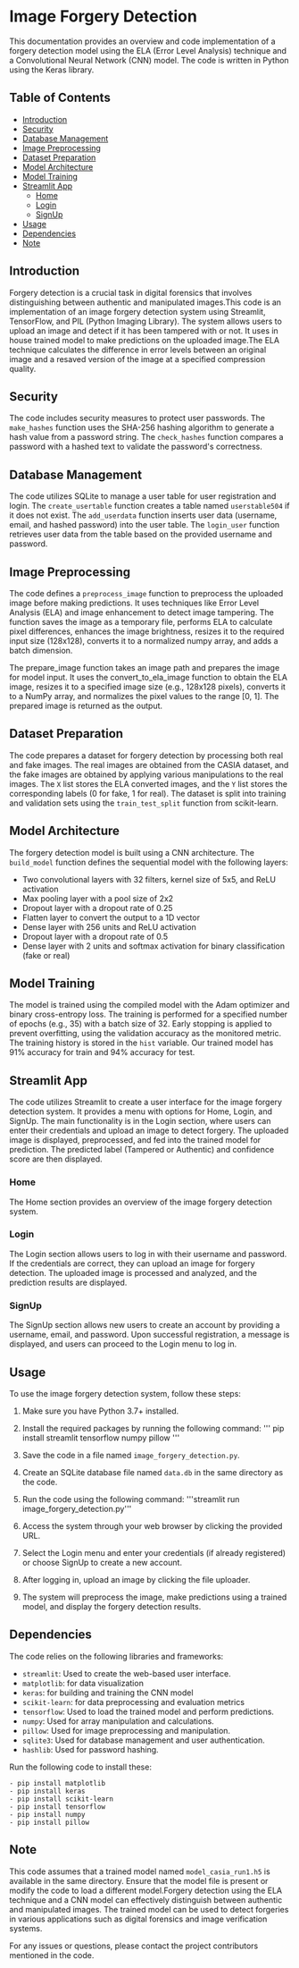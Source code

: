 # Image Forgery Detection

This documentation provides an overview and code implementation of a forgery detection model using the ELA (Error Level Analysis) technique and a Convolutional Neural Network (CNN) model. The code is written in Python using the Keras library.

## Table of Contents
- [Introduction](#introduction)
- [Security](#security)
- [Database Management](#database-management)
- [Image Preprocessing](#image-preprocessing)
- [Dataset Preparation](#dataset-preparation)
- [Model Architecture](#model-architecture)
- [Model Training](#model-training)
- [Streamlit App](#streamlit-app)
  - [Home](#home)
  - [Login](#login)
  - [SignUp](#signup)
- [Usage](#usage)
- [Dependencies](#dependencies)
- [Note](#note)

## Introduction

Forgery detection is a crucial task in digital forensics that involves distinguishing between authentic and manipulated images.This code is an implementation of an image forgery detection system using Streamlit, TensorFlow, and PIL (Python Imaging Library). The system allows users to upload an image and detect if it has been tampered with or not. It uses in house trained model to make predictions on the uploaded image.The ELA technique calculates the difference in error levels between an original image and a resaved version of the image at a specified compression quality.

## Security

The code includes security measures to protect user passwords. The `make_hashes` function uses the SHA-256 hashing algorithm to generate a hash value from a password string. The `check_hashes` function compares a password with a hashed text to validate the password's correctness.

## Database Management

The code utilizes SQLite to manage a user table for user registration and login. The `create_usertable` function creates a table named `userstable504` if it does not exist. The `add_userdata` function inserts user data (username, email, and hashed password) into the user table. The `login_user` function retrieves user data from the table based on the provided username and password.

## Image Preprocessing

The code defines a `preprocess_image` function to preprocess the uploaded image before making predictions. It uses techniques like Error Level Analysis (ELA) and image enhancement to detect image tampering. The function saves the image as a temporary file, performs ELA to calculate pixel differences, enhances the image brightness, resizes it to the required input size (128x128), converts it to a normalized numpy array, and adds a batch dimension.

The prepare_image function takes an image path and prepares the image for model input. It uses the convert_to_ela_image function to obtain the ELA image, resizes it to a specified image size (e.g., 128x128 pixels), converts it to a NumPy array, and normalizes the pixel values to the range [0, 1]. The prepared image is returned as the output.


## Dataset Preparation

The code prepares a dataset for forgery detection by processing both real and fake images. The real images are obtained from the CASIA dataset, and the fake images are obtained by applying various manipulations to the real images. The `X` list stores the ELA converted images, and the `Y` list stores the corresponding labels (0 for fake, 1 for real). The dataset is split into training and validation sets using the `train_test_split` function from scikit-learn.


## Model Architecture
The forgery detection model is built using a CNN architecture. The `build_model` function defines the sequential model with the following layers:

- Two convolutional layers with 32 filters, kernel size of 5x5, and ReLU activation
- Max pooling layer with a pool size of 2x2
- Dropout layer with a dropout rate of 0.25
- Flatten layer to convert the output to a 1D vector
- Dense layer with 256 units and ReLU activation
- Dropout layer with a dropout rate of 0.5
- Dense layer with 2 units and softmax activation for binary classification (fake or real)


## Model Training

The model is trained using the compiled model with the Adam optimizer and binary cross-entropy loss. The training is performed for a specified number of epochs (e.g., 35) with a batch size of 32. Early stopping is applied to prevent overfitting, using the validation accuracy as the monitored metric. The training history is stored in the `hist` variable. Our trained model has 91% accuracy for train and 94% accuracy for test.


## Streamlit App

The code utilizes Streamlit to create a user interface for the image forgery detection system. It provides a menu with options for Home, Login, and SignUp. The main functionality is in the Login section, where users can enter their credentials and upload an image to detect forgery. The uploaded image is displayed, preprocessed, and fed into the trained model for prediction. The predicted label (Tampered or Authentic) and confidence score are then displayed.

### Home

The Home section provides an overview of the image forgery detection system.

### Login

The Login section allows users to log in with their username and password. If the credentials are correct, they can upload an image for forgery detection. The uploaded image is processed and analyzed, and the prediction results are displayed.

### SignUp

The SignUp section allows new users to create an account by providing a username, email, and password. Upon successful registration, a message is displayed, and users can proceed to the Login menu to log in.

## Usage

To use the image forgery detection system, follow these steps:

1. Make sure you have Python 3.7+ installed.

2. Install the required packages by running the following command: ''' pip install streamlit tensorflow numpy pillow '''

3. Save the code in a file named `image_forgery_detection.py`.

4. Create an SQLite database file named `data.db` in the same directory as the code.

5. Run the code using the following command: '''streamlit run image_forgery_detection.py'''

6. Access the system through your web browser by clicking the provided URL.

7. Select the Login menu and enter your credentials (if already registered) or choose SignUp to create a new account.

8. After logging in, upload an image by clicking the file uploader.

9. The system will preprocess the image, make predictions using a trained model, and display the forgery detection results.

## Dependencies

The code relies on the following libraries and frameworks:

- `streamlit`: Used to create the web-based user interface.
- `matplotlib`: for data visualization
- `keras`: for building and training the CNN model
- `scikit-learn`: for data preprocessing and evaluation metrics
- `tensorflow`: Used to load the trained model and perform predictions.
- `numpy`: Used for array manipulation and calculations.
- `pillow`: Used for image preprocessing and manipulation.
- `sqlite3`: Used for database management and user authentication.
- `hashlib`: Used for password hashing.

Run the following code to install these:
```- pip install streamlit
- pip install matplotlib
- pip install keras
- pip install scikit-learn
- pip install tensorflow
- pip install numpy
- pip install pillow
```

## Note

This code assumes that a trained model named `model_casia_run1.h5` is available in the same directory. Ensure that the model file is present or modify the code to load a different model.Forgery detection using the ELA technique and a CNN model can effectively distinguish between authentic and manipulated images. The trained model can be used to detect forgeries in various applications such as digital forensics and image verification systems.

For any issues or questions, please contact the project contributors mentioned in the code.
